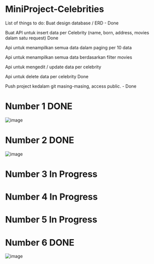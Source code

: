 # MiniProject-Celebrities
List of things to do:
Buat design database / ERD	- Done

Buat API untuk insert data per Celebrity (name, born, address, movies dalam satu request)	Done

Api untuk menampilkan semua data dalam paging per 10 data	

Api untuk menampilkan semua data berdasarkan filter movies	

Api untuk mengedit / update data per celebrity	

Api untuk delete data per celebrity	Done

Push project kedalam git masing-masing, access public.	- Done

# Number 1 DONE
![image](https://user-images.githubusercontent.com/39549382/188420207-bb3e4ca2-dfcf-42ee-ac07-a673b48e643e.png)
# Number 2 DONE
![image](https://user-images.githubusercontent.com/39549382/188539363-20c3acf2-a0ca-413d-a7a1-92b1bf630bd3.png)
# Number 3 In Progress
# Number 4 In Progress
# Number 5 In Progress
# Number 6 DONE
![image](https://user-images.githubusercontent.com/39549382/188539507-4781d985-3537-456a-90a8-954fd3f87e63.png)
